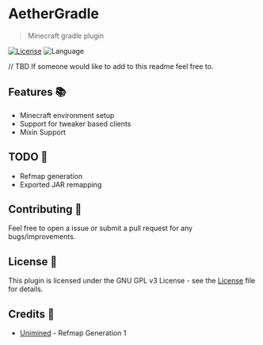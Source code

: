 # AetherGradle
> Minecraft gradle plugin

[![License](https://img.shields.io/github/license/Aetherium-S-T/AetherGradle)](LICENSE) ![Language](https://img.shields.io/github/languages/top/Aetherium-S-T/AetherGradle?color=blue&logo=kotlin)

// TBD
If someone would like to add to this readme feel free to.

## Features 📚

- Minecraft environment setup
- Support for tweaker based clients
- Mixin Support

## TODO 📌

- Refmap generation
- Exported JAR remapping

## Contributing 🤝

Feel free to open a issue or submit a pull request for any bugs/improvements.

## License 📄

This plugin is licensed under the GNU GPL v3 License - see the [License](License) file for details.

## Credits 🔎

- [Unimined](https://github.com/unimined/unimined) - Refmap Generation
1
